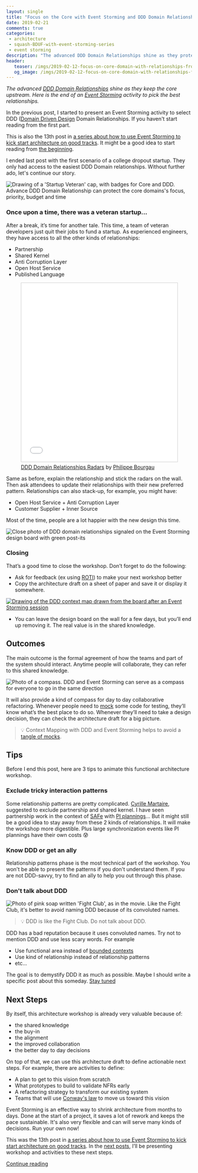 ```yaml
---
layout: single
title: "Focus on the Core with Event Storming and DDD Domain Relationships - 2"
date: 2019-02-21
comments: true
categories:
 - architecture
 - squash-BDUF-with-event-storming-series
 - event storming
description: "The advanced DDD Domain Relationships shine as they protect the core's priority, focus, time and budget. This is the second half of a post describing an Event Storming activity to pick the best relationships. It also describes outcomes like a DDD Context Map, animation tips, and possible next steps."
header:
   teaser: /imgs/2019-02-12-focus-on-core-domain-with-relationships-from-ddd-and-event-storming-part-2/ddd-startup-veteran-cap-teaser.jpeg
   og_image: /imgs/2019-02-12-focus-on-core-domain-with-relationships-from-ddd-and-event-storming-part-2/ddd-startup-veteran-cap-og.jpeg
---
```

_The advanced [DDD Domain Relationships](https://www.slideshare.net/PhilippeBourgau/ddd-domain-relationships-radars) shine as they keep the core upstream. Here is the end of an [Event Storming](https://www.eventstorming.com/) activity to pick the best relationships._

In the previous post, I started to present an Event Storming activity to select DDD ([Domain Driven Design](https://en.wikipedia.org/wiki/Domain-driven_design) Domain Relationships. If you haven't start reading from the first part.

This is also the 13th post in [a series about how to use Event Storming to kick start architecture on good tracks](/categories/#squash-bduf-with-event-storming-series). It might be a good idea to start reading from [the beginning](/misadventures-with-big-design-up-front/).

I ended last post with the first scenario of a college dropout startup. They only had access to the easiest DDD Domain relationships. Without further ado, let's continue our story.

![Drawing of a 'Startup Veteran' cap, with badges for Core and DDD. Advance DDD Domain Relationship can protect the core domains's focus, priority, budget and time]({{site.url}}/imgs/2019-02-12-focus-on-core-domain-with-relationships-from-ddd-and-event-storming-part-2/ddd-startup-veteran-cap.jpeg)

### Once upon a time, there was a veteran startup...

After a break, it’s time for another tale. This time, a team of veteran developers just quit their jobs to fund a startup. As experienced engineers, they have access to all the other kinds of relationships:

*   Partnership
*   Shared Kernel
*   Anti Corruption Layer
*   Open Host Service
*   Published Language

<figure><iframe src="//www.slideshare.net/slideshow/embed_code/key/FPYPMhhW96dwnW?startSlide=7" width="595" height="485" frameborder="0" marginwidth="0" marginheight="0" scrolling="no" style="border:1px solid #CCC; border-width:1px; margin-bottom:5px; max-width: 100%;" allowfullscreen> </iframe> <figcaption><a href="//www.slideshare.net/PhilippeBourgau/ddd-domain-relationships-radars" title="DDD Domain Relationships Radars" target="_blank">DDD Domain Relationships Radars</a> by <a href="//www.slideshare.net/PhilippeBourgau" target="_blank">Philippe Bourgau</a> </figcaption></figure>

Same as before, explain the relationship and stick the radars on the wall. Then ask attendees to update their relationships with their new preferred pattern. Relationships can also stack-up, for example, you might have:

*   Open Host Service + Anti Corruption Layer
*   Customer Supplier + Inner Source

Most of the time, people are a lot happier with the new design this time.

![Close photo of DDD domain relationships signaled on the Event Storming design board with green post-its]({{site.url}}/imgs/2019-02-12-focus-on-core-domain-with-relationships-from-ddd-and-event-storming-part-2/DDD-domain-relationship-green-post-it.jpg)

### Closing

That’s a good time to close the workshop. Don’t forget to do the following:

*   Ask for feedback (ex using [ROTI](http://www.agile-ux.com/2009/01/09/return-on-time-invested-a-roti-for-your-meetings/)) to make your next workshop better
*   Copy the architecture draft on a sheet of paper and save it or display it somewhere.

[![Drawing of the DDD context map drawn from the board after an Event Storming session]({{site.url}}/imgs/2019-02-12-focus-on-core-domain-with-relationships-from-ddd-and-event-storming-part-2/napkin-ddd-context-map-small.jpg)]({{site.url}}/imgs/2019-02-12-focus-on-core-domain-with-relationships-from-ddd-and-event-storming-part-2/napkin-ddd-context-map.jpg)

*   You can leave the design board on the wall for a few days, but you’ll end up removing it. The real value is in the shared knowledge. 

## Outcomes

The main outcome is the formal agreement of how the teams and part of the system should interact. Anytime people will collaborate, they can refer to this shared knowledge.

![Photo of a compass. DDD and Event Storming can serve as a compass for everyone to go in the same direction]({{site.url}}/imgs/2019-02-12-focus-on-core-domain-with-relationships-from-ddd-and-event-storming-part-2/compass.jpg)

It will also provide a kind of compass for day to day collaborative refactoring. Whenever people need to [mock](/categories/#mocking) some code for testing, they’ll know what’s the best place to do so. Whenever they’ll need to take a design decision, they can check the architecture draft for a big picture.

> 💡 Context Mapping with DDD and Event Storming helps to avoid a [tangle of mocks](/careless-mocking-considered-harmful/).

## Tips

Before I end this post, here are 3 tips to animate this functional architecture workshop.

### Exclude tricky interaction patterns

Some relationship patterns are pretty complicated. [Cyrille Martaire](https://twitter.com/cyriux), suggested to exclude partnership and shared kernel. I have seen partnership work in the context of [SAFe](https://www.scaledagileframework.com/) with [PI plannings](https://www.scaledagileframework.com/pi-planning/)... But it might still be a good idea to stay away from these 2 kinds of relationships. It will make the workshop more digestible. Plus large synchronization events like PI plannings have their own costs 😰

### Know DDD or get an ally

Relationship patterns phase is the most technical part of the workshop. You won't be able to present the patterns if you don't understand them. If you are not DDD-savvy, try to find an ally to help you out through this phase.

### Don't talk about DDD

![Photo of pink soap written 'Fight Club', as in the movie. Like the Fight Club, it's better to avoid naming DDD because of its convoluted names.]({{site.url}}/imgs/2019-02-12-focus-on-core-domain-with-relationships-from-ddd-and-event-storming-part-2/fight-club-soap.jpg)

> 💡 DDD is like the Fight Club. Do not talk about DDD.

DDD has a bad reputation because it uses convoluted names. Try not to mention DDD and use less scary words. For example

*   Use functional area instead of [bounded contexts](https://martinfowler.com/bliki/BoundedContext.html)
*   Use kind of relationship instead of relationship patterns
*   etc... 

The goal is to demystify DDD it as much as possible. Maybe I should write a specific post about this someday. [Stay tuned](http://eepurl.com/dxKE95)

## Next Steps

By itself, this architecture workshop is already very valuable because of:

*   the shared knowledge
*   the buy-in
*   the alignment
*   the improved collaboration
*   the better day to day decisions

On top of that, we can use this architecture draft to define actionable next steps. For example, there are activities to define:

*   A plan to get to this vision from scratch
*   What prototypes to build to validate NFRs early
*   A refactoring strategy to transform our existing system
*   Teams that will use [Conway's law](https://en.wikipedia.org/wiki/Conway%27s_law) to move us toward this vision

Event Storming is an effective way to shrink architecture from months to days. Done at the start of a project, it saves a lot of rework and keeps the pace sustainable. It's also very flexible and can will serve many kinds of decisions. Run your own now!

This was the 13th post in [a series about how to use Event Storming to kick start architecture on good tracks](/categories/#squash-bduf-with-event-storming-series). In the [next posts](/how-to-use-event-storming-and-ddd-for-evolutionary-architecture/), I’ll be presenting workshop and activities to these next steps.

[Continue reading](/how-to-use-event-storming-and-ddd-for-evolutionary-architecture/)

